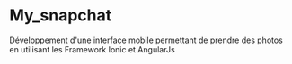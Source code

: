 # My_snapchat
Développement d'une interface mobile permettant de prendre des photos en utilisant les Framework Ionic et AngularJs
